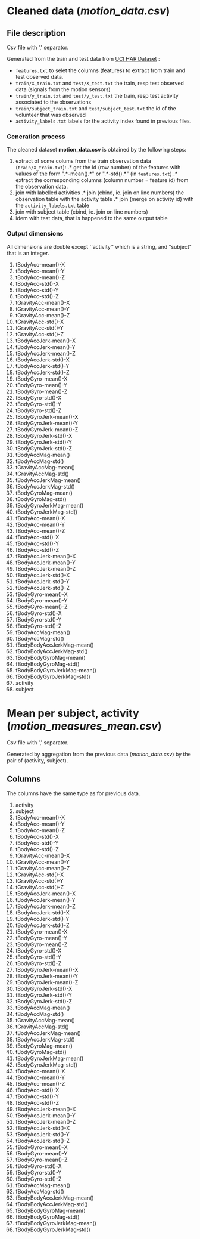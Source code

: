 # Cleaned data (*motion_data.csv*)

## File description

Csv file with ',' separator.

Generated from the train and test data from [UCI HAR Dataset](https://d396qusza40orc.cloudfront.net/getdata/projectfiles/UCI%20HAR%20Dataset.zip) :
- `features.txt` to selet the columns (features) to extract from train and test observed data.
- `train/X_train.txt` and `test/X_test.txt` the train, resp test observed data (signals from the motion sensors)
- `train/y_train.txt` and `test/y_test.txt` the train, resp test activity associated to the observations
- `train/subject_train.txt` and `test/subject_test.txt` the id of the volunteer that was observed
- `activity_labels.txt` labels for the activity index found in previous files.

### Generation process

The cleaned dataset **motion_data.csv** is obtained by the following steps:
1. extract of some colums from the train observation data (`train/X_train.txt`):
.* get the id (row number) of the features with values of the form ".\*-mean().\*" or ".\*-std().\*" (in `features.txt`)
.* extract the corresponding columns (column number = feature id) from the observation data.
2. join with labelled activities
.* join (cbind, ie. join on line numbers) the observation table with the activity table
.* join (merge on activity id) with the `activity_labels.txt` table
3. join with subject table (cbind, ie. join on line numbers)
4. idem with test data, that is happened to the same output table

### Output dimensions

All dimensions are double except ''activity'' which is a string, and "subject" that is an integer.

1. tBodyAcc-mean()-X
1. tBodyAcc-mean()-Y
1. tBodyAcc-mean()-Z
1. tBodyAcc-std()-X
1. tBodyAcc-std()-Y
1. tBodyAcc-std()-Z
1. tGravityAcc-mean()-X
1. tGravityAcc-mean()-Y
1. tGravityAcc-mean()-Z
1. tGravityAcc-std()-X
1. tGravityAcc-std()-Y
1. tGravityAcc-std()-Z
1. tBodyAccJerk-mean()-X
1. tBodyAccJerk-mean()-Y
1. tBodyAccJerk-mean()-Z
1. tBodyAccJerk-std()-X
1. tBodyAccJerk-std()-Y
1. tBodyAccJerk-std()-Z
1. tBodyGyro-mean()-X
1. tBodyGyro-mean()-Y
1. tBodyGyro-mean()-Z
1. tBodyGyro-std()-X
1. tBodyGyro-std()-Y
1. tBodyGyro-std()-Z
1. tBodyGyroJerk-mean()-X
1. tBodyGyroJerk-mean()-Y
1. tBodyGyroJerk-mean()-Z
1. tBodyGyroJerk-std()-X
1. tBodyGyroJerk-std()-Y
1. tBodyGyroJerk-std()-Z
1. tBodyAccMag-mean()
1. tBodyAccMag-std()
1. tGravityAccMag-mean()
1. tGravityAccMag-std()
1. tBodyAccJerkMag-mean()
1. tBodyAccJerkMag-std()
1. tBodyGyroMag-mean()
1. tBodyGyroMag-std()
1. tBodyGyroJerkMag-mean()
1. tBodyGyroJerkMag-std()
1. fBodyAcc-mean()-X
1. fBodyAcc-mean()-Y
1. fBodyAcc-mean()-Z
1. fBodyAcc-std()-X
1. fBodyAcc-std()-Y
1. fBodyAcc-std()-Z
1. fBodyAccJerk-mean()-X
1. fBodyAccJerk-mean()-Y
1. fBodyAccJerk-mean()-Z
1. fBodyAccJerk-std()-X
1. fBodyAccJerk-std()-Y
1. fBodyAccJerk-std()-Z
1. fBodyGyro-mean()-X
1. fBodyGyro-mean()-Y
1. fBodyGyro-mean()-Z
1. fBodyGyro-std()-X
1. fBodyGyro-std()-Y
1. fBodyGyro-std()-Z
1. fBodyAccMag-mean()
1. fBodyAccMag-std()
1. fBodyBodyAccJerkMag-mean()
1. fBodyBodyAccJerkMag-std()
1. fBodyBodyGyroMag-mean()
1. fBodyBodyGyroMag-std()
1. fBodyBodyGyroJerkMag-mean()
1. fBodyBodyGyroJerkMag-std()
1. activity
1. subject


# Mean per subject, activity (*motion_measures_mean.csv*)

Csv file with ',' separator.

Generated by aggregation from the previous data (*motion_data.csv*) by the pair of (activity, subject).

## Columns
The columns have the same type as for previous data.

1. activity
1. subject
1. tBodyAcc-mean()-X
1. tBodyAcc-mean()-Y
1. tBodyAcc-mean()-Z
1. tBodyAcc-std()-X
1. tBodyAcc-std()-Y
1. tBodyAcc-std()-Z
1. tGravityAcc-mean()-X
1. tGravityAcc-mean()-Y
1. tGravityAcc-mean()-Z
1. tGravityAcc-std()-X
1. tGravityAcc-std()-Y
1. tGravityAcc-std()-Z
1. tBodyAccJerk-mean()-X
1. tBodyAccJerk-mean()-Y
1. tBodyAccJerk-mean()-Z
1. tBodyAccJerk-std()-X
1. tBodyAccJerk-std()-Y
1. tBodyAccJerk-std()-Z
1. tBodyGyro-mean()-X
1. tBodyGyro-mean()-Y
1. tBodyGyro-mean()-Z
1. tBodyGyro-std()-X
1. tBodyGyro-std()-Y
1. tBodyGyro-std()-Z
1. tBodyGyroJerk-mean()-X
1. tBodyGyroJerk-mean()-Y
1. tBodyGyroJerk-mean()-Z
1. tBodyGyroJerk-std()-X
1. tBodyGyroJerk-std()-Y
1. tBodyGyroJerk-std()-Z
1. tBodyAccMag-mean()
1. tBodyAccMag-std()
1. tGravityAccMag-mean()
1. tGravityAccMag-std()
1. tBodyAccJerkMag-mean()
1. tBodyAccJerkMag-std()
1. tBodyGyroMag-mean()
1. tBodyGyroMag-std()
1. tBodyGyroJerkMag-mean()
1. tBodyGyroJerkMag-std()
1. fBodyAcc-mean()-X
1. fBodyAcc-mean()-Y
1. fBodyAcc-mean()-Z
1. fBodyAcc-std()-X
1. fBodyAcc-std()-Y
1. fBodyAcc-std()-Z
1. fBodyAccJerk-mean()-X
1. fBodyAccJerk-mean()-Y
1. fBodyAccJerk-mean()-Z
1. fBodyAccJerk-std()-X
1. fBodyAccJerk-std()-Y
1. fBodyAccJerk-std()-Z
1. fBodyGyro-mean()-X
1. fBodyGyro-mean()-Y
1. fBodyGyro-mean()-Z
1. fBodyGyro-std()-X
1. fBodyGyro-std()-Y
1. fBodyGyro-std()-Z
1. fBodyAccMag-mean()
1. fBodyAccMag-std()
1. fBodyBodyAccJerkMag-mean()
1. fBodyBodyAccJerkMag-std()
1. fBodyBodyGyroMag-mean()
1. fBodyBodyGyroMag-std()
1. fBodyBodyGyroJerkMag-mean()
1. fBodyBodyGyroJerkMag-std()
